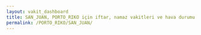 ```yaml
---
layout: vakit_dashboard
title: SAN_JUAN, PORTO_RIKO için iftar, namaz vakitleri ve hava durumu - ilçe/eyalet seç
permalink: /PORTO_RIKO/SAN_JUAN/
---
```


<script type="text/javascript">
  var GLOBAL_COUNTRY = 'PORTO_RIKO';
  var GLOBAL_CITY = 'SAN_JUAN';
  var GLOBAL_STATE = '';
  var lat = 72;
  var lon = 21;
</script>
